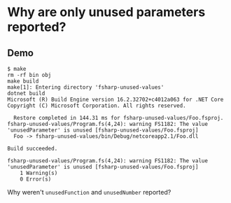 Why are only unused parameters reported?
========================================

Demo
----
```
$ make
rm -rf bin obj
make build
make[1]: Entering directory 'fsharp-unused-values'
dotnet build
Microsoft (R) Build Engine version 16.2.32702+c4012a063 for .NET Core
Copyright (C) Microsoft Corporation. All rights reserved.

  Restore completed in 144.31 ms for fsharp-unused-values/Foo.fsproj.
fsharp-unused-values/Program.fs(4,24): warning FS1182: The value 'unusedParameter' is unused [fsharp-unused-values/Foo.fsproj]
  Foo -> fsharp-unused-values/bin/Debug/netcoreapp2.1/Foo.dll

Build succeeded.

fsharp-unused-values/Program.fs(4,24): warning FS1182: The value 'unusedParameter' is unused [fsharp-unused-values/Foo.fsproj]
    1 Warning(s)
    0 Error(s)
```

Why weren't `unusedFunction` and `unusedNumber` reported?
